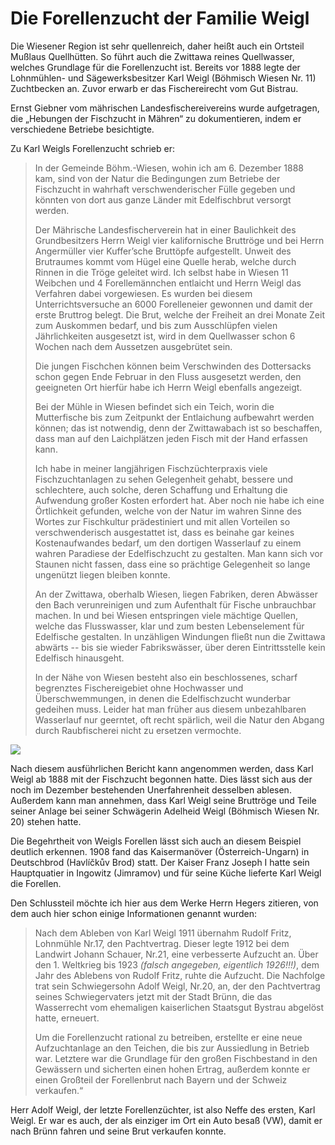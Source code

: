 # Die Forellenzucht der Familie Weigl

Die Wiesener Region ist sehr quellenreich, daher heißt auch ein Ortsteil Mußlaus Quellhütten. So führt auch die Zwittawa reines Quellwasser, welches Grundlage für die Forellenzucht ist. Bereits vor 1888 legte der Lohnmühlen- und Sägewerksbesitzer Karl Weigl (Böhmisch Wiesen Nr. 11) Zuchtbecken an. Zuvor erwarb er das Fischereirecht vom Gut Bistrau.

Ernst Giebner vom mährischen Landesfischereivereins wurde aufgetragen, die „Hebungen der Fischzucht in Mähren“ zu dokumentieren, indem er verschiedene Betriebe besichtigte.

Zu Karl Weigls Forellenzucht schrieb er:

> In der Gemeinde Böhm.-Wiesen, wohin ich am 6. Dezember 1888 kam, sind von der Natur die Bedingungen zum Betriebe der Fischzucht in wahrhaft verschwenderischer Fülle gegeben und könnten von dort aus ganze Länder mit Edelfischbrut versorgt werden.
> 
> Der Mährische Landesfischerverein hat in einer Baulichkeit des Grundbesitzers Herrn Weigl vier kalifornische Bruttröge und bei Herrn Angermüller vier Kuffer’sche Bruttöpfe aufgestellt. Unweit des Brutraumes kommt vom Hügel eine Quelle herab, welche durch Rinnen in die Tröge geleitet wird. Ich selbst habe in Wiesen 11 Weibchen und 4 Forellemännchen entlaicht und Herrn Weigl das Verfahren dabei vorgewiesen. Es wurden bei diesem Unterrichtsversuche an 6000 Forelleneier gewonnen und damit der erste Bruttrog belegt. Die Brut, welche der Freiheit an drei Monate Zeit zum Auskommen bedarf, und bis zum Ausschlüpfen vielen Jährlichkeiten ausgesetzt ist, wird in dem Quellwasser schon 6 Wochen nach dem Aussetzen ausgebrütet sein.
> 
> Die jungen Fischchen können beim Verschwinden des Dottersacks schon gegen Ende Februar in den Fluss ausgesetzt werden, den geeigneten Ort hierfür habe ich Herrn Weigl ebenfalls angezeigt.
> 
> Bei der Mühle in Wiesen befindet sich ein Teich, worin die Mutterfische bis zum Zeitpunkt der Entlaichung aufbewahrt werden können; das ist notwendig, denn der Zwittawabach ist so beschaffen, dass man auf den Laichplätzen jeden Fisch mit der Hand erfassen kann.
> 
> Ich habe in meiner langjährigen Fischzüchterpraxis viele Fischzuchtanlagen zu sehen Gelegenheit gehabt, bessere und schlechtere, auch solche, deren Schaffung und Erhaltung die Aufwendung großer Kosten erfordert hat. Aber noch nie habe ich eine Örtlichkeit gefunden, welche von der Natur im wahren Sinne des Wortes zur Fischkultur prädestiniert und mit allen Vorteilen so verschwenderisch ausgestattet ist, dass es beinahe gar keines Kostenaufwandes bedarf, um den dortigen Wasserlauf zu einem wahren Paradiese der Edelfischzucht zu gestalten. Man kann sich vor Staunen nicht fassen, dass eine so prächtige Gelegenheit so lange ungenützt liegen bleiben konnte.
> 
> An der Zwittawa, oberhalb Wiesen, liegen Fabriken, deren Abwässer den Bach verunreinigen und zum Aufenthalt für Fische unbrauchbar machen. In und bei Wiesen entspringen viele mächtige Quellen, welche das Flusswasser, klar und zum besten Lebenselement für Edelfische gestalten. In unzähligen Windungen fließt nun die Zwittawa abwärts -- bis sie wieder Fabrikswässer, über deren Eintrittsstelle kein Edelfisch hinausgeht.
> 
> In der Nähe von Wiesen besteht also ein beschlossenes, scharf begrenztes Fischereigebiet ohne Hochwasser und Überschwemmungen, in denen die Edelfischzucht wunderbar gedeihen muss. Leider hat man früher aus diesem unbezahlbaren Wasserlauf nur geerntet, oft recht spärlich, weil die Natur den Abgang durch Raubfischerei nicht zu ersetzen vermochte.

![](/postcards/card-02-front)

Nach diesem ausführlichen Bericht kann angenommen werden, dass Karl Weigl ab 1888 mit der Fischzucht begonnen hatte. Dies lässt sich aus der noch im Dezember bestehenden Unerfahrenheit desselben ablesen. Außerdem kann man annehmen, dass Karl Weigl seine Bruttröge und Teile seiner Anlage bei seiner Schwägerin Adelheid Weigl (Böhmisch Wiesen Nr. 20) stehen hatte.

Die Begehrtheit von Weigls Forellen lässt sich auch an diesem Beispiel deutlich erkennen. 1908 fand das Kaisermanöver (Österreich-Ungarn) in Deutschbrod (Havlíčkův Brod) statt. Der Kaiser Franz Joseph I hatte sein Hauptquatier in Ingowitz (Jimramov) und für seine Küche lieferte Karl Weigl die Forellen.

Den Schlussteil möchte ich hier aus dem Werke Herrn Hegers zitieren, von dem auch hier schon einige Informationen genannt wurden:

> Nach dem Ableben von Karl Weigl 1911 übernahm Rudolf Fritz, Lohnmühle Nr.17, den Pachtvertrag. Dieser legte 1912 bei dem Landwirt Johann Schauer, Nr.21, eine verbesserte Aufzucht an. Über den 1. Weltkrieg bis 1923 *(falsch angegeben, eigentlich 1926!!!)*, dem Jahr des Ablebens von Rudolf Fritz, ruhte die Aufzucht. Die Nachfolge trat sein Schwiegersohn Adolf Weigl, Nr.20, an, der den Pachtvertrag seines Schwiegervaters jetzt mit der Stadt Brünn, die das Wasserrecht vom ehemaligen kaiserlichen Staatsgut Bystrau abgelöst hatte, erneuert.
> 
> Um die Forellenzucht rational zu betreiben, erstellte er eine neue Aufzuchtanlage an den Teichen, die bis zur Aussiedlung in Betrieb war. Letztere war die Grundlage für den großen Fischbestand in den Gewässern und sicherten einen hohen Ertrag, außerdem konnte er einen Großteil der Forellenbrut nach Bayern und der Schweiz verkaufen.“

Herr Adolf Weigl, der letzte Forellenzüchter, ist also Neffe des ersten, Karl Weigl. Er war es auch, der als einziger im Ort ein Auto besaß (VW), damit er nach Brünn fahren und seine Brut verkaufen konnte.